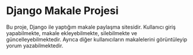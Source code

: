 # Django Makale Projesi

Bu proje, Django ile yaptığım makale paylaşma sitesidir. Kullanıcı giriş yapabilmekte, makale ekleyebilmekte, silebilmekte ve güncelleyebilmektedir. Ayrıca diğer kullanıcıların makalelerini görüntüleyip yorum yazabilmektedir.
